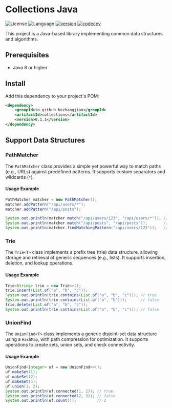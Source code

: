 # Collections Java

![License](https://img.shields.io/badge/license-Apache2.0-green)
![Language](https://img.shields.io/badge/language-Java-blue.svg)
[![version](https://img.shields.io/github/v/tag/hezhangjian/collections-java?label=release&color=blue)](https://github.com/hezhangjian/collections-java/releases)
[![codecov](https://codecov.io/gh/hezhangjian/collections-java/branch/main/graph/badge.svg)](https://codecov.io/gh/hezhangjian/collections-java)

This project is a Java-based library implementing common data structures and algorithms.

## Prerequisites

- Java 8 or higher

## Install

Add this dependency to your project's POM:

```xml
<dependency>
    <groupId>io.github.hezhangjian</groupId>
    <artifactId>collections</artifactId>
    <version>0.1.1</version>
</dependency>
```

## Support Data Structures

### PathMatcher

The `PathMatcher` class provides a simple yet powerful way to match paths (e.g., URLs) against predefined patterns. It supports custom separators and wildcards (`*`).

#### Usage Example

```java
PathMatcher matcher = new PathMatcher();
matcher.addPattern("/api/users/*");
matcher.addPattern("/api/posts");

System.out.println(matcher.match("/api/users/123", "/api/users/*")); // true
System.out.println(matcher.match("/api/posts", "/api/posts"));       // true
System.out.println(matcher.findMatchingPattern("/api/users/123"));   // ["/api/users/*"]
```

### Trie

The `Trie<T>` class implements a prefix tree (trie) data structure, allowing storage and retrieval of generic sequences (e.g., lists). It supports insertion, deletion, and lookup operations.

#### Usage Example

```java
Trie<String> trie = new Trie<>();
trie.insert(List.of("a", "b", "c"));
System.out.println(trie.contains(List.of("a", "b", "c"))); // true
System.out.println(trie.contains(List.of("a", "b")));      // false
trie.delete(List.of("a", "b", "c"));
System.out.println(trie.contains(List.of("a", "b", "c"))); // false
```

### UnionFind

The `UnionFind<T>` class implements a generic disjoint-set data structure using a `HashMap`, with path compression for optimization. It supports operations to create sets, union sets, and check connectivity.

#### Usage Example
```java
UnionFind<Integer> uf = new UnionFind<>();
uf.makeSet(1);
uf.makeSet(2);
uf.makeSet(3);
uf.union(1, 2);
System.out.println(uf.connected(1, 2)); // true
System.out.println(uf.connected(2, 3)); // false
System.out.println(uf.count());         // 2
```
